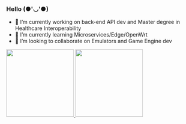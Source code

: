 ### Hello (●'◡'●)


- 🔭 I’m currently working on back-end API dev and Master degree in Healthcare Interoperability
- 🌱 I’m currently learning Microservices/Edge/OpenWrt 
- 👯 I’m looking to collaborate on Emulators and Game Engine dev

<div>
  <a href="https://github.com/allenderalencar">
  <img height="180em" src="https://github-readme-stats.vercel.app/api?username=allenderalencar&show_icons=true&theme=dracula&include_all_commits=true&count_private=true"/>
  <img height="180em" src="https://github-readme-stats.vercel.app/api/top-langs/?username=allenderalencar&layout=compact&langs_count=7&theme=dracula"/>
</div>
